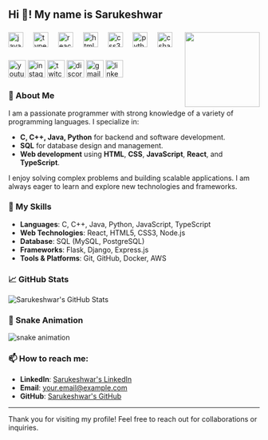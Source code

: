 <h2 align="left">Hi 👋! My name is Sarukeshwar</h2>

###

<img align="right" height="150" src="https://your-image-url.com"  />

###

<div align="left">
  <img src="https://cdn.jsdelivr.net/gh/devicons/devicon/icons/javascript/javascript-original.svg" height="30" alt="javascript logo"  />
  <img width="12" />
  <img src="https://cdn.jsdelivr.net/gh/devicons/devicon/icons/typescript/typescript-original.svg" height="30" alt="typescript logo"  />
  <img width="12" />
  <img src="https://cdn.jsdelivr.net/gh/devicons/devicon/icons/react/react-original.svg" height="30" alt="react logo"  />
  <img width="12" />
  <img src="https://cdn.jsdelivr.net/gh/devicons/devicon/icons/html5/html5-original.svg" height="30" alt="html5 logo"  />
  <img width="12" />
  <img src="https://cdn.jsdelivr.net/gh/devicons/devicon/icons/css3/css3-original.svg" height="30" alt="css3 logo"  />
  <img width="12" />
  <img src="https://cdn.jsdelivr.net/gh/devicons/devicon/icons/python/python-original.svg" height="30" alt="python logo"  />
  <img width="12" />
  <img src="https://cdn.jsdelivr.net/gh/devicons/devicon/icons/csharp/csharp-original.svg" height="30" alt="csharp logo"  />
</div>

###

<div align="left">
  <img src="https://img.shields.io/static/v1?message=Youtube&logo=youtube&label=&color=FF0000&logoColor=white&labelColor=&style=for-the-badge" height="35" alt="youtube logo"  />
  <img src="https://img.shields.io/static/v1?message=Instagram&logo=instagram&label=&color=E4405F&logoColor=white&labelColor=&style=for-the-badge" height="35" alt="instagram logo"  />
  <img src="https://img.shields.io/static/v1?message=Twitch&logo=twitch&label=&color=9146FF&logoColor=white&labelColor=&style=for-the-badge" height="35" alt="twitch logo"  />
  <img src="https://img.shields.io/static/v1?message=Discord&logo=discord&label=&color=7289DA&logoColor=white&labelColor=&style=for-the-badge" height="35" alt="discord logo"  />
  <img src="https://img.shields.io/static/v1?message=Gmail&logo=gmail&label=&color=D14836&logoColor=white&labelColor=&style=for-the-badge" height="35" alt="gmail logo"  />
  <img src="https://img.shields.io/static/v1?message=LinkedIn&logo=linkedin&label=&color=0077B5&logoColor=white&labelColor=&style=for-the-badge" height="35" alt="linkedin logo"  />
</div>

###

### 🚀 About Me
I am a passionate programmer with strong knowledge of a variety of programming languages. I specialize in:

- **C, C++, Java, Python** for backend and software development.
- **SQL** for database design and management.
- **Web development** using **HTML**, **CSS**, **JavaScript**, **React**, and **TypeScript**.

I enjoy solving complex problems and building scalable applications. I am always eager to learn and explore new technologies and frameworks.

### 🔧 My Skills

- **Languages**: C, C++, Java, Python, JavaScript, TypeScript
- **Web Technologies**: React, HTML5, CSS3, Node.js
- **Database**: SQL (MySQL, PostgreSQL)
- **Frameworks**: Flask, Django, Express.js
- **Tools & Platforms**: Git, GitHub, Docker, AWS

### 📈 GitHub Stats
![Sarukeshwar's GitHub Stats](https://github-readme-stats.vercel.app/api?username=sarukeshwar&show_icons=true&hide_title=true)

### 🐍 Snake Animation
![snake animation](https://github.com/Sarukeshwar/Sarukeshwar/blob/output/github-contribution-grid-snake.svg)

### 📫 How to reach me:
- **LinkedIn**: [Sarukeshwar's LinkedIn](https://www.linkedin.com/in/sarukeshwar)
- **Email**: [your.email@example.com](mailto:your.email@example.com)
- **GitHub**: [Sarukeshwar's GitHub](https://github.com/sarukeshwar)

---

Thank you for visiting my profile! Feel free to reach out for collaborations or inquiries.
